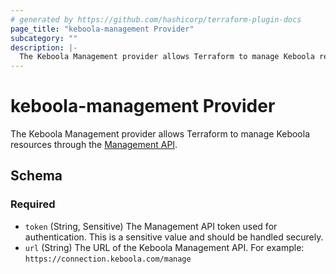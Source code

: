 ```yaml
---
# generated by https://github.com/hashicorp/terraform-plugin-docs
page_title: "keboola-management Provider"
subcategory: ""
description: |-
  The Keboola Management provider allows Terraform to manage Keboola resources through the Management API https://keboolamanagementapi.docs.apiary.io/.
---
```


# keboola-management Provider

The Keboola Management provider allows Terraform to manage Keboola resources through the [Management API](https://keboolamanagementapi.docs.apiary.io/).



<!-- schema generated by tfplugindocs -->
## Schema

### Required

- `token` (String, Sensitive) The Management API token used for authentication. This is a sensitive value and should be handled securely.
- `url` (String) The URL of the Keboola Management API. For example: `https://connection.keboola.com/manage`
